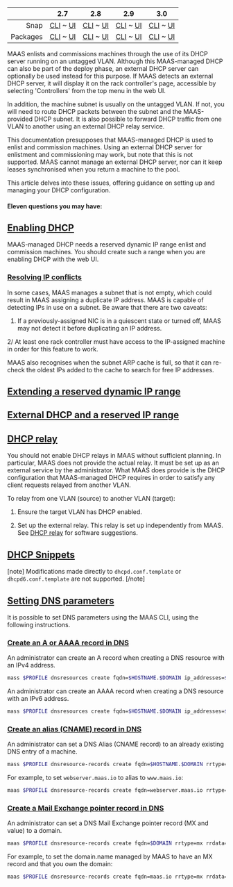 ||2.7|2.8|2.9|3.0|
|-----:|:-----:|:-----:|:-----:|:-----:|
Snap|[CLI](/t/managing-dhcp-snap-2-7-cli/2898) ~ [UI](/t/managing-dhcp-snap-2-7-ui/2899)|[CLI](/t/managing-dhcp-snap-2-8-cli/2900) ~ [UI](/t/managing-dhcp-snap-2-8-ui/2901)|[CLI](/t/managing-dhcp-snap-2-9-cli/2902) ~ [UI](/t/managing-dhcp-snap-2-9-ui/2903)|[CLI](/t/managing-dhcp-snap-3-0-cli/4033) ~ [UI](/t/managing-dhcp-snap-3-0-ui/4034)|
Packages|[CLI](/t/managing-dhcp-deb-2-7-cli/2904) ~ [UI](/t/managing-dhcp-deb-2-7-ui/2905)|[CLI](/t/managing-dhcp-deb-2-8-cli/2906) ~ [UI](/t/managing-dhcp-deb-2-8-ui/2907)|[CLI](/t/managing-dhcp-deb-2-9-cli/2908) ~ [UI](/t/managing-dhcp-deb-2-9-ui/2909)|[CLI](/t/managing-dhcp-deb-3-0-cli/4035) ~ [UI](/t/managing-dhcp-deb-3-0-ui/4036)|

MAAS enlists and commissions machines through the use of its DHCP server running on an untagged VLAN. Although this MAAS-managed DHCP can also be part of the deploy phase, an external DHCP server can optionally be used instead for this purpose. If MAAS detects an external DHCP server, it will display it on the rack controller's page, accessible by selecting 'Controllers' from the top menu in the web UI.

In addition, the machine subnet is usually on the untagged VLAN. If not, you will need to route DHCP packets between the subnet and the MAAS-provided DHCP subnet. It is also possible to forward DHCP traffic from one VLAN to another using an external DHCP relay service.

This documentation presupposes that MAAS-managed DHCP is used to enlist and commission machines.  Using an external DHCP server for enlistment and commissioning may work, but note that this is not supported. MAAS cannot manage an external DHCP server, nor can it keep leases synchronised when you return a machine to the pool.

This article delves into these issues, offering guidance on setting up and managing your DHCP configuration.

####  Eleven questions you may have: 

<!-- deb-2-7-cli
1. [What are reserved IP ranges?](/t/concepts-and-terms/785#heading--ip-ranges)
2. [What is post-commission configuration](/t/commission-machines/2472#heading--post-commission-configuration)
3. [How and why should I enable MAAS-managed DHCP?](#heading--enabling-dhcp)
4. [How do I resolve IP conflicts?](#heading--resolving-ip-conflicts)
5. [How can I extend a reserved dynamic IP range?](#heading--extending-a-reserved-dynamic-ip-range)
6. [How and why should I configure external  DHCP?](#heading--external-dhcp-and-a-reserved-ip-range)
7. [How and why should I use a DHCP relay?](#heading--dhcp-relay)
8. [How and why should I customise MAAS with DHCP snippets?](#heading--dhcp-snippets)
9. [How do I create an A or AAAA record in DNS?](#heading--create-an-a-or-aaaa-record-in-dns)
10. [How do I create an alias (CNAME) record in DNS?](/t/cli-advanced-tasks/793#heading--create-an-alias-cname-record-in-dns)
11. [How do I create a Mail Exchange pointer record in DNS?](/t/cli-advanced-tasks/793#heading--create-a-mail-exchange-pointer-record-in-dns)

 deb-2-7-cli -->

<!-- deb-2-7-ui
1. [What are reserved IP ranges?](/t/concepts-and-terms/785#heading--ip-ranges)
2. [What is post-commission configuration](/t/commission-machines/2473#heading--post-commission-configuration)
3. [How and why should I enable MAAS-managed DHCP?](#heading--enabling-dhcp)
4. [How do I resolve IP conflicts?](#heading--resolving-ip-conflicts)
5. [How can I extend a reserved dynamic IP range?](#heading--extending-a-reserved-dynamic-ip-range)
6. [How and why should I configure external  DHCP?](#heading--external-dhcp-and-a-reserved-ip-range)
7. [How and why should I use a DHCP relay?](#heading--dhcp-relay)
8. [How and why should I customise MAAS with DHCP snippets?](#heading--dhcp-snippets)
 deb-2-7-ui -->

<!-- deb-2-8-cli
1. [What are reserved IP ranges?](/t/concepts-and-terms/785#heading--ip-ranges)
2. [What is post-commission configuration](/t/commission-machines/2474#heading--post-commission-configuration)
3. [How and why should I enable MAAS-managed DHCP?](#heading--enabling-dhcp)
4. [How do I resolve IP conflicts?](#heading--resolving-ip-conflicts)
5. [How can I extend a reserved dynamic IP range?](#heading--extending-a-reserved-dynamic-ip-range)
6. [How and why should I configure external  DHCP?](#heading--external-dhcp-and-a-reserved-ip-range)
7. [How and why should I use a DHCP relay?](#heading--dhcp-relay)
8. [How and why should I customise MAAS with DHCP snippets?](#heading--dhcp-snippets)
9. [How do I create an A or AAAA record in DNS?](#heading--create-an-a-or-aaaa-record-in-dns)
10. [How do I create an alias (CNAME) record in DNS?](/t/cli-advanced-tasks/793#heading--create-an-alias-cname-record-in-dns)
11. [How do I create a Mail Exchange pointer record in DNS?](/t/cli-advanced-tasks/793#heading--create-a-mail-exchange-pointer-record-in-dns)
 deb-2-8-cli -->

<!-- deb-2-8-ui
1. [What are reserved IP ranges?](/t/concepts-and-terms/785#heading--ip-ranges)
2. [What is post-commission configuration](/t/commission-machines/2475#heading--post-commission-configuration)
3. [How and why should I enable MAAS-managed DHCP?](#heading--enabling-dhcp)
4. [How do I resolve IP conflicts?](#heading--resolving-ip-conflicts)
5. [How can I extend a reserved dynamic IP range?](#heading--extending-a-reserved-dynamic-ip-range)
6. [How and why should I configure external  DHCP?](#heading--external-dhcp-and-a-reserved-ip-range)
7. [How and why should I use a DHCP relay?](#heading--dhcp-relay)
8. [How and why should I customise MAAS with DHCP snippets?](#heading--dhcp-snippets)
9. [How do I create an A or AAAA record in DNS?](#heading--create-an-a-or-aaaa-record-in-dns)
10. [How do I create an alias (CNAME) record in DNS?](/t/cli-advanced-tasks/793#heading--create-an-alias-cname-record-in-dns)
11. [How do I create a Mail Exchange pointer record in DNS?](/t/cli-advanced-tasks/793#heading--create-a-mail-exchange-pointer-record-in-dns)
 deb-2-8-ui -->

<!-- deb-2-9-cli
1. [What are reserved IP ranges?](/t/concepts-and-terms/785#heading--ip-ranges)
2. [What is post-commission configuration](/t/commission-machines/2476#heading--post-commission-configuration)
3. [How and why should I enable MAAS-managed DHCP?](#heading--enabling-dhcp)
4. [How do I resolve IP conflicts?](#heading--resolving-ip-conflicts)
5. [How can I extend a reserved dynamic IP range?](#heading--extending-a-reserved-dynamic-ip-range)
6. [How and why should I configure external  DHCP?](#heading--external-dhcp-and-a-reserved-ip-range)
7. [How and why should I use a DHCP relay?](#heading--dhcp-relay)
8. [How and why should I customise MAAS with DHCP snippets?](#heading--dhcp-snippets)
9. [How do I create an A or AAAA record in DNS?](#heading--create-an-a-or-aaaa-record-in-dns)
10. [How do I create an alias (CNAME) record in DNS?](/t/cli-advanced-tasks/793#heading--create-an-alias-cname-record-in-dns)
11. [How do I create a Mail Exchange pointer record in DNS?](/t/cli-advanced-tasks/793#heading--create-a-mail-exchange-pointer-record-in-dns)
 deb-2-9-cli -->

<!-- deb-2-9-ui
1. [What are reserved IP ranges?](/t/concepts-and-terms/785#heading--ip-ranges)
2. [What is post-commission configuration](/t/commission-machines/2477#heading--post-commission-configuration)
3. [How and why should I enable MAAS-managed DHCP?](#heading--enabling-dhcp)
4. [How do I resolve IP conflicts?](#heading--resolving-ip-conflicts)
5. [How can I extend a reserved dynamic IP range?](#heading--extending-a-reserved-dynamic-ip-range)
6. [How and why should I configure external  DHCP?](#heading--external-dhcp-and-a-reserved-ip-range)
7. [How and why should I use a DHCP relay?](#heading--dhcp-relay)
8. [How and why should I customise MAAS with DHCP snippets?](#heading--dhcp-snippets)
9. [How do I create an A or AAAA record in DNS?](#heading--create-an-a-or-aaaa-record-in-dns)
10. [How do I create an alias (CNAME) record in DNS?](/t/cli-advanced-tasks/793#heading--create-an-alias-cname-record-in-dns)
11. [How do I create a Mail Exchange pointer record in DNS?](/t/cli-advanced-tasks/793#heading--create-a-mail-exchange-pointer-record-in-dns)
 deb-2-9-ui -->

<!-- deb-3-0-cli
1. [What are reserved IP ranges?](/t/concepts-and-terms/785#heading--ip-ranges)
2. [What is post-commission configuration](/t/commission-machines/3875#heading--post-commission-configuration)
3. [How and why should I enable MAAS-managed DHCP?](#heading--enabling-dhcp)
4. [How do I resolve IP conflicts?](#heading--resolving-ip-conflicts)
5. [How can I extend a reserved dynamic IP range?](#heading--extending-a-reserved-dynamic-ip-range)
6. [How and why should I configure external  DHCP?](#heading--external-dhcp-and-a-reserved-ip-range)
7. [How and why should I use a DHCP relay?](#heading--dhcp-relay)
8. [How and why should I customise MAAS with DHCP snippets?](#heading--dhcp-snippets)
9. [How do I create an A or AAAA record in DNS?](#heading--create-an-a-or-aaaa-record-in-dns)
10. [How do I create an alias (CNAME) record in DNS?](/t/cli-advanced-tasks/793#heading--create-an-alias-cname-record-in-dns)
11. [How do I create a Mail Exchange pointer record in DNS?](/t/cli-advanced-tasks/793#heading--create-a-mail-exchange-pointer-record-in-dns)
 deb-3-0-cli -->

<!-- deb-3-0-ui
1. [What are reserved IP ranges?](/t/concepts-and-terms/785#heading--ip-ranges)
2. [What is post-commission configuration](/t/commission-machines/3876#heading--post-commission-configuration)
3. [How and why should I enable MAAS-managed DHCP?](#heading--enabling-dhcp)
4. [How do I resolve IP conflicts?](#heading--resolving-ip-conflicts)
5. [How can I extend a reserved dynamic IP range?](#heading--extending-a-reserved-dynamic-ip-range)
6. [How and why should I configure external  DHCP?](#heading--external-dhcp-and-a-reserved-ip-range)
7. [How and why should I use a DHCP relay?](#heading--dhcp-relay)
8. [How and why should I customise MAAS with DHCP snippets?](#heading--dhcp-snippets)
9. [How do I create an A or AAAA record in DNS?](#heading--create-an-a-or-aaaa-record-in-dns)
10. [How do I create an alias (CNAME) record in DNS?](/t/cli-advanced-tasks/793#heading--create-an-alias-cname-record-in-dns)
11. [How do I create a Mail Exchange pointer record in DNS?](/t/cli-advanced-tasks/793#heading--create-a-mail-exchange-pointer-record-in-dns)
 deb-3-0-ui -->

<!-- snap-2-7-cli
1. [What are reserved IP ranges?](/t/concepts-and-terms/785#heading--ip-ranges)
2. [What is post-commission configuration](/t/commission-machines/2466#heading--post-commission-configuration)
3. [How and why should I enable MAAS-managed DHCP?](#heading--enabling-dhcp)
4. [How do I resolve IP conflicts?](#heading--resolving-ip-conflicts)
5. [How can I extend a reserved dynamic IP range?](#heading--extending-a-reserved-dynamic-ip-range)
6. [How and why should I configure external  DHCP?](#heading--external-dhcp-and-a-reserved-ip-range)
7. [How and why should I use a DHCP relay?](#heading--dhcp-relay)
8. [How and why should I customise MAAS with DHCP snippets?](#heading--dhcp-snippets)
9. [How do I create an A or AAAA record in DNS?](#heading--create-an-a-or-aaaa-record-in-dns)
10. [How do I create an alias (CNAME) record in DNS?](/t/cli-advanced-tasks/793#heading--create-an-alias-cname-record-in-dns)
11. [How do I create a Mail Exchange pointer record in DNS?](/t/cli-advanced-tasks/793#heading--create-a-mail-exchange-pointer-record-in-dns)
 snap-2-7-cli -->

<!-- snap-2-7-ui
1. [What are reserved IP ranges?](/t/concepts-and-terms/785#heading--ip-ranges)
2. [What is post-commission configuration](/t/commission-machines/2467#heading--post-commission-configuration)
3. [How and why should I enable MAAS-managed DHCP?](#heading--enabling-dhcp)
4. [How do I resolve IP conflicts?](#heading--resolving-ip-conflicts)
5. [How can I extend a reserved dynamic IP range?](#heading--extending-a-reserved-dynamic-ip-range)
6. [How and why should I configure external  DHCP?](#heading--external-dhcp-and-a-reserved-ip-range)
7. [How and why should I use a DHCP relay?](#heading--dhcp-relay)
8. [How and why should I customise MAAS with DHCP snippets?](#heading--dhcp-snippets)
9. [How do I create an A or AAAA record in DNS?](#heading--create-an-a-or-aaaa-record-in-dns)
10. [How do I create an alias (CNAME) record in DNS?](/t/cli-advanced-tasks/793#heading--create-an-alias-cname-record-in-dns)
11. [How do I create a Mail Exchange pointer record in DNS?](/t/cli-advanced-tasks/793#heading--create-a-mail-exchange-pointer-record-in-dns)
 snap-2-7-ui -->

<!-- snap-2-8-cli
1. [What are reserved IP ranges?](/t/concepts-and-terms/785#heading--ip-ranges)
2. [What is post-commission configuration](/t/commission-machines/2468#heading--post-commission-configuration)
3. [How and why should I enable MAAS-managed DHCP?](#heading--enabling-dhcp)
4. [How do I resolve IP conflicts?](#heading--resolving-ip-conflicts)
5. [How can I extend a reserved dynamic IP range?](#heading--extending-a-reserved-dynamic-ip-range)
6. [How and why should I configure external  DHCP?](#heading--external-dhcp-and-a-reserved-ip-range)
7. [How and why should I use a DHCP relay?](#heading--dhcp-relay)
8. [How and why should I customise MAAS with DHCP snippets?](#heading--dhcp-snippets)
9. [How do I create an A or AAAA record in DNS?](#heading--create-an-a-or-aaaa-record-in-dns)
10. [How do I create an alias (CNAME) record in DNS?](/t/cli-advanced-tasks/793#heading--create-an-alias-cname-record-in-dns)
11. [How do I create a Mail Exchange pointer record in DNS?](/t/cli-advanced-tasks/793#heading--create-a-mail-exchange-pointer-record-in-dns)
 snap-2-8-cli -->

<!-- snap-2-8-ui
1. [What are reserved IP ranges?](/t/concepts-and-terms/785#heading--ip-ranges)
2. [What is post-commission configuration](/t/commission-machines/2469#heading--post-commission-configuration)
3. [How and why should I enable MAAS-managed DHCP?](#heading--enabling-dhcp)
4. [How do I resolve IP conflicts?](#heading--resolving-ip-conflicts)
5. [How can I extend a reserved dynamic IP range?](#heading--extending-a-reserved-dynamic-ip-range)
6. [How and why should I configure external  DHCP?](#heading--external-dhcp-and-a-reserved-ip-range)
7. [How and why should I use a DHCP relay?](#heading--dhcp-relay)
8. [How and why should I customise MAAS with DHCP snippets?](#heading--dhcp-snippets)
9. [How do I create an A or AAAA record in DNS?](#heading--create-an-a-or-aaaa-record-in-dns)
10. [How do I create an alias (CNAME) record in DNS?](/t/cli-advanced-tasks/793#heading--create-an-alias-cname-record-in-dns)
11. [How do I create a Mail Exchange pointer record in DNS?](/t/cli-advanced-tasks/793#heading--create-a-mail-exchange-pointer-record-in-dns)
 snap-2-8-ui -->

<!-- snap-2-9-cli
1. [What are reserved IP ranges?](/t/concepts-and-terms/785#heading--ip-ranges)
2. [What is post-commission configuration](/t/commission-machines/2470#heading--post-commission-configuration)
3. [How and why should I enable MAAS-managed DHCP?](#heading--enabling-dhcp)
4. [How do I resolve IP conflicts?](#heading--resolving-ip-conflicts)
5. [How can I extend a reserved dynamic IP range?](#heading--extending-a-reserved-dynamic-ip-range)
6. [How and why should I configure external  DHCP?](#heading--external-dhcp-and-a-reserved-ip-range)
7. [How and why should I use a DHCP relay?](#heading--dhcp-relay)
8. [How and why should I customise MAAS with DHCP snippets?](#heading--dhcp-snippets)
9. [How do I create an A or AAAA record in DNS?](#heading--create-an-a-or-aaaa-record-in-dns)
10. [How do I create an alias (CNAME) record in DNS?](/t/cli-advanced-tasks/793#heading--create-an-alias-cname-record-in-dns)
11. [How do I create a Mail Exchange pointer record in DNS?](/t/cli-advanced-tasks/793#heading--create-a-mail-exchange-pointer-record-in-dns)
 snap-2-9-cli -->

<!-- snap-2-9-ui
1. [What are reserved IP ranges?](/t/concepts-and-terms/785#heading--ip-ranges)
2. [What is post-commission configuration](/t/commission-machines/2471#heading--post-commission-configuration)
3. [How and why should I enable MAAS-managed DHCP?](#heading--enabling-dhcp)
4. [How do I resolve IP conflicts?](#heading--resolving-ip-conflicts)
5. [How can I extend a reserved dynamic IP range?](#heading--extending-a-reserved-dynamic-ip-range)
6. [How and why should I configure external  DHCP?](#heading--external-dhcp-and-a-reserved-ip-range)
7. [How and why should I use a DHCP relay?](#heading--dhcp-relay)
8. [How and why should I customise MAAS with DHCP snippets?](#heading--dhcp-snippets)
9. [How do I create an A or AAAA record in DNS?](#heading--create-an-a-or-aaaa-record-in-dns)
10. [How do I create an alias (CNAME) record in DNS?](/t/cli-advanced-tasks/793#heading--create-an-alias-cname-record-in-dns)
11. [How do I create a Mail Exchange pointer record in DNS?](/t/cli-advanced-tasks/793#heading--create-a-mail-exchange-pointer-record-in-dns)
 snap-2-9-ui -->

<!-- snap-3-0-cli
1. [What are reserved IP ranges?](/t/concepts-and-terms/785#heading--ip-ranges)
2. [What is post-commission configuration](/t/commission-machines/3873#heading--post-commission-configuration)
3. [How and why should I enable MAAS-managed DHCP?](#heading--enabling-dhcp)
4. [How do I resolve IP conflicts?](#heading--resolving-ip-conflicts)
5. [How can I extend a reserved dynamic IP range?](#heading--extending-a-reserved-dynamic-ip-range)
6. [How and why should I configure external  DHCP?](#heading--external-dhcp-and-a-reserved-ip-range)
7. [How and why should I use a DHCP relay?](#heading--dhcp-relay)
8. [How and why should I customise MAAS with DHCP snippets?](#heading--dhcp-snippets)
9. [How do I create an A or AAAA record in DNS?](#heading--create-an-a-or-aaaa-record-in-dns)
10. [How do I create an alias (CNAME) record in DNS?](/t/cli-advanced-tasks/793#heading--create-an-alias-cname-record-in-dns)
11. [How do I create a Mail Exchange pointer record in DNS?](/t/cli-advanced-tasks/793#heading--create-a-mail-exchange-pointer-record-in-dns)
 snap-3-0-cli -->

<!-- snap-3-0-ui
1. [What are reserved IP ranges?](/t/concepts-and-terms/785#heading--ip-ranges)
2. [What is post-commission configuration](/t/commission-machines/3874#heading--post-commission-configuration)
3. [How and why should I enable MAAS-managed DHCP?](#heading--enabling-dhcp)
4. [How do I resolve IP conflicts?](#heading--resolving-ip-conflicts)
5. [How can I extend a reserved dynamic IP range?](#heading--extending-a-reserved-dynamic-ip-range)
6. [How and why should I configure external  DHCP?](#heading--external-dhcp-and-a-reserved-ip-range)
7. [How and why should I use a DHCP relay?](#heading--dhcp-relay)
8. [How and why should I customise MAAS with DHCP snippets?](#heading--dhcp-snippets)
9. [How do I create an A or AAAA record in DNS?](#heading--create-an-a-or-aaaa-record-in-dns)
10. [How do I create an alias (CNAME) record in DNS?](/t/cli-advanced-tasks/793#heading--create-an-alias-cname-record-in-dns)
11. [How do I create a Mail Exchange pointer record in DNS?](/t/cli-advanced-tasks/793#heading--create-a-mail-exchange-pointer-record-in-dns)
 snap-3-0-ui -->

<a href="#heading--enabling-dhcp"><h2 id="heading--enabling-dhcp">Enabling DHCP</h2></a>

MAAS-managed DHCP needs a reserved dynamic IP range enlist and commission machines. You should create such a range when you are enabling DHCP with the web UI.

<!-- snap-2-7-ui snap-2-8-ui snap-2-9-ui deb-2-7-ui deb-2-8-ui deb-2-9-ui snap-3-0-ui deb-3-0-ui 
To enable MAAS-managed DHCP, under the 'Subnets' page select the desired VLAN and then:

1.  Under the 'Take action' button select 'Provide DHCP'. A new window will appear.
2.  Select the primary rack controller. For DHCP HA, select both the primary and the secondary.
3.  Create a reserved, dynamic IP range. Fill in the fields 'Dynamic range start IP' and 'Dynamic range end IP'.
4.  Apply your changes with the 'Provide DHCP' button.

<a href="https://discourse.maas.io/uploads/default/original/1X/6727ac9a78a11e0ec602a5cb646a5776eff67677.png" target = "_blank"><img src="https://discourse.maas.io/uploads/default/original/1X/6727ac9a78a11e0ec602a5cb646a5776eff67677.png"></a>

Now, addresses in this range will get assigned to machines that are being either enlisted or commissioned.  In addition, if you are deploying a machine that has an interface connected to the untagged VLAN, and it has an IP assignment mode set to 'DHCP,' then it will also get an address in this range.
snap-2-7-ui snap-2-8-ui snap-2-9-ui deb-2-7-ui deb-2-8-ui deb-2-9-ui snap-3-0-ui deb-3-0-ui  -->

<!-- snap-2-7-cli snap-2-8-cli snap-2-9-cli deb-2-7-cli deb-2-8-cli deb-2-9-cli snap-3-0-cli deb-3-0-cli 
To enable DHCP on a VLAN on a certain fabric:

``` bash
maas $PROFILE vlan update $FABRIC_ID $VLAN_TAG dhcp_on=True \
    primary_rack=$PRIMARY_RACK_CONTROLLER
```

To enable DHCP HA, you will need both a primary and a secondary controller:

``` bash
maas $PROFILE vlan update $FABRIC_ID $VLAN_TAG dhcp_on=True \
    primary_rack=$PRIMARY_RACK_CONTROLLER \
    secondary_rack=$SECONDARY_RACK_CONTROLLER 
```

[note]
You must enable DHCP for PXE booting on the 'untagged' VLAN.
[/note]

You will also need to set a default gateway:

``` bash
maas $PROFILE subnet update $SUBNET_CIDR gateway_ip=$MY_GATEWAY
```

snap-2-7-cli snap-2-8-cli snap-2-9-cli deb-2-7-cli deb-2-8-cli deb-2-9-cli snap-3-0-cli deb-3-0-cli  -->

<a href="#heading--resolving-ip-conflicts"><h3 id="heading--resolving-ip-conflicts">Resolving IP conflicts</h3></a>

In some cases, MAAS manages a subnet that is not empty, which could result in MAAS assigning a duplicate IP address.  MAAS is capable of detecting IPs in use on a subnet.  Be aware that there are two caveats:

1. If a previously-assigned NIC is in a quiescent state or turned off, MAAS may not detect it before duplicating an IP address.

2/ At least one rack controller must have access to the IP-assigned machine in order for this feature to work.

MAAS also recognises when the subnet ARP cache is full, so that it can re-check the oldest IPs added to the cache to search for free IP addresses.

<a href="#heading--extending-a-reserved-dynamic-ip-range"><h2 id="heading--extending-a-reserved-dynamic-ip-range">Extending a reserved dynamic IP range</h2></a>

<!-- deb-2-7-cli
If necessary, it is possible to add further portions of the subnet to the dynamic IP range (see [IP ranges](/t/ip-ranges/2760)). Furthermore, since you enabled DHCP on a VLAN basis and a VLAN can contain multiple subnets, it is possible to add a portion from those subnets as well. Just select the subnet under the 'Subnets' page and reserve a dynamic range. DHCP will be enabled automatically.
 deb-2-7-cli -->

<!-- deb-2-7-ui
If necessary, it is possible to add further portions of the subnet to the dynamic IP range (see [IP ranges](/t/ip-ranges/2761)). Furthermore, since you enabled DHCP on a VLAN basis and a VLAN can contain multiple subnets, it is possible to add a portion from those subnets as well. Just select the subnet under the 'Subnets' page and reserve a dynamic range. DHCP will be enabled automatically.
 deb-2-7-ui -->

<!-- deb-2-8-cli
If necessary, it is possible to add further portions of the subnet to the dynamic IP range (see [IP ranges](/t/ip-ranges/2762)). Furthermore, since you enabled DHCP on a VLAN basis and a VLAN can contain multiple subnets, it is possible to add a portion from those subnets as well. Just select the subnet under the 'Subnets' page and reserve a dynamic range. DHCP will be enabled automatically.
 deb-2-8-cli -->

<!-- deb-2-8-ui
If necessary, it is possible to add further portions of the subnet to the dynamic IP range (see [IP ranges](/t/ip-ranges/2763)). Furthermore, since you enabled DHCP on a VLAN basis and a VLAN can contain multiple subnets, it is possible to add a portion from those subnets as well. Just select the subnet under the 'Subnets' page and reserve a dynamic range. DHCP will be enabled automatically.
 deb-2-8-ui -->

<!-- deb-2-9-cli
If necessary, it is possible to add further portions of the subnet to the dynamic IP range (see [IP ranges](/t/ip-ranges/2764)). Furthermore, since you enabled DHCP on a VLAN basis and a VLAN can contain multiple subnets, it is possible to add a portion from those subnets as well. Just select the subnet under the 'Subnets' page and reserve a dynamic range. DHCP will be enabled automatically.
 deb-2-9-cli -->

<!-- deb-2-9-ui
If necessary, it is possible to add further portions of the subnet to the dynamic IP range (see [IP ranges](/t/ip-ranges/2765)). Furthermore, since you enabled DHCP on a VLAN basis and a VLAN can contain multiple subnets, it is possible to add a portion from those subnets as well. Just select the subnet under the 'Subnets' page and reserve a dynamic range. DHCP will be enabled automatically.
 deb-2-9-ui -->

<!-- deb-3-0-cli
If necessary, it is possible to add further portions of the subnet to the dynamic IP range (see [IP ranges](/t/ip-ranges/3967)). Furthermore, since you enabled DHCP on a VLAN basis and a VLAN can contain multiple subnets, it is possible to add a portion from those subnets as well. Just select the subnet under the 'Subnets' page and reserve a dynamic range. DHCP will be enabled automatically.
 deb-3-0-cli -->

<!-- deb-3-0-ui
If necessary, it is possible to add further portions of the subnet to the dynamic IP range (see [IP ranges](/t/ip-ranges/3968)). Furthermore, since you enabled DHCP on a VLAN basis and a VLAN can contain multiple subnets, it is possible to add a portion from those subnets as well. Just select the subnet under the 'Subnets' page and reserve a dynamic range. DHCP will be enabled automatically.
 deb-3-0-ui -->

<!-- snap-2-7-cli
If necessary, it is possible to add further portions of the subnet to the dynamic IP range (see [IP ranges](/t/ip-ranges/2754)). Furthermore, since you enabled DHCP on a VLAN basis and a VLAN can contain multiple subnets, it is possible to add a portion from those subnets as well. Just select the subnet under the 'Subnets' page and reserve a dynamic range. DHCP will be enabled automatically.
 snap-2-7-cli -->

<!-- snap-2-7-ui
If necessary, it is possible to add further portions of the subnet to the dynamic IP range (see [IP ranges](/t/ip-ranges/2755)). Furthermore, since you enabled DHCP on a VLAN basis and a VLAN can contain multiple subnets, it is possible to add a portion from those subnets as well. Just select the subnet under the 'Subnets' page and reserve a dynamic range. DHCP will be enabled automatically.
 snap-2-7-ui -->

<!-- snap-2-8-cli
If necessary, it is possible to add further portions of the subnet to the dynamic IP range (see [IP ranges](/t/ip-ranges/2756)). Furthermore, since you enabled DHCP on a VLAN basis and a VLAN can contain multiple subnets, it is possible to add a portion from those subnets as well. Just select the subnet under the 'Subnets' page and reserve a dynamic range. DHCP will be enabled automatically.
 snap-2-8-cli -->

<!-- snap-2-8-ui
If necessary, it is possible to add further portions of the subnet to the dynamic IP range (see [IP ranges](/t/ip-ranges/2757)). Furthermore, since you enabled DHCP on a VLAN basis and a VLAN can contain multiple subnets, it is possible to add a portion from those subnets as well. Just select the subnet under the 'Subnets' page and reserve a dynamic range. DHCP will be enabled automatically.
 snap-2-8-ui -->

<!-- snap-2-9-cli
If necessary, it is possible to add further portions of the subnet to the dynamic IP range (see [IP ranges](/t/ip-ranges/2758)). Furthermore, since you enabled DHCP on a VLAN basis and a VLAN can contain multiple subnets, it is possible to add a portion from those subnets as well. Just select the subnet under the 'Subnets' page and reserve a dynamic range. DHCP will be enabled automatically.
 snap-2-9-cli -->

<!-- snap-2-9-ui
If necessary, it is possible to add further portions of the subnet to the dynamic IP range (see [IP ranges](/t/ip-ranges/2759)). Furthermore, since you enabled DHCP on a VLAN basis and a VLAN can contain multiple subnets, it is possible to add a portion from those subnets as well. Just select the subnet under the 'Subnets' page and reserve a dynamic range. DHCP will be enabled automatically.
 snap-2-9-ui -->

<!-- snap-3-0-cli
If necessary, it is possible to add further portions of the subnet to the dynamic IP range (see [IP ranges](/t/ip-ranges/3965)). Furthermore, since you enabled DHCP on a VLAN basis and a VLAN can contain multiple subnets, it is possible to add a portion from those subnets as well. Just select the subnet under the 'Subnets' page and reserve a dynamic range. DHCP will be enabled automatically.
 snap-3-0-cli -->

<!-- snap-3-0-ui
If necessary, it is possible to add further portions of the subnet to the dynamic IP range (see [IP ranges](/t/ip-ranges/3966)). Furthermore, since you enabled DHCP on a VLAN basis and a VLAN can contain multiple subnets, it is possible to add a portion from those subnets as well. Just select the subnet under the 'Subnets' page and reserve a dynamic range. DHCP will be enabled automatically.
 snap-3-0-ui -->

<a href="#heading--external-dhcp-and-a-reserved-ip-range"><h2 id="heading--external-dhcp-and-a-reserved-ip-range">External DHCP and a reserved IP range</h2></a>

<!-- deb-2-7-cli
If an external DHCP server is used to deploy machines, then a reserved IP range should be created to prevent the address namespace from being corrupted. For instance, address conflicts may occur if you set a machine's IP assignment mode to 'Auto assign' in the context of an external DHCP server. See [IP ranges](/t/ip-ranges/2760) to create such a range. It should correspond to the lease range of the external server.
 deb-2-7-cli -->

<!-- deb-2-7-ui
If an external DHCP server is used to deploy machines, then a reserved IP range should be created to prevent the address namespace from being corrupted. For instance, address conflicts may occur if you set a machine's IP assignment mode to 'Auto assign' in the context of an external DHCP server. See [IP ranges](/t/ip-ranges/2761) to create such a range. It should correspond to the lease range of the external server.
 deb-2-7-ui -->

<!-- deb-2-8-cli
If an external DHCP server is used to deploy machines, then a reserved IP range should be created to prevent the address namespace from being corrupted. For instance, address conflicts may occur if you set a machine's IP assignment mode to 'Auto assign' in the context of an external DHCP server. See [IP ranges](/t/ip-ranges/2762) to create such a range. It should correspond to the lease range of the external server.
 deb-2-8-cli -->

<!-- deb-2-8-ui
If an external DHCP server is used to deploy machines, then a reserved IP range should be created to prevent the address namespace from being corrupted. For instance, address conflicts may occur if you set a machine's IP assignment mode to 'Auto assign' in the context of an external DHCP server. See [IP ranges](/t/ip-ranges/2763) to create such a range. It should correspond to the lease range of the external server.
 deb-2-8-ui -->

<!-- deb-2-9-cli
If an external DHCP server is used to deploy machines, then a reserved IP range should be created to prevent the address namespace from being corrupted. For instance, address conflicts may occur if you set a machine's IP assignment mode to 'Auto assign' in the context of an external DHCP server. See [IP ranges](/t/ip-ranges/2764) to create such a range. It should correspond to the lease range of the external server.
 deb-2-9-cli -->

<!-- deb-2-9-ui
If an external DHCP server is used to deploy machines, then a reserved IP range should be created to prevent the address namespace from being corrupted. For instance, address conflicts may occur if you set a machine's IP assignment mode to 'Auto assign' in the context of an external DHCP server. See [IP ranges](/t/ip-ranges/2765) to create such a range. It should correspond to the lease range of the external server.
 deb-2-9-ui -->

<!-- deb-3-0-cli
If an external DHCP server is used to deploy machines, then a reserved IP range should be created to prevent the address namespace from being corrupted. For instance, address conflicts may occur if you set a machine's IP assignment mode to 'Auto assign' in the context of an external DHCP server. See [IP ranges](/t/ip-ranges/3967) to create such a range. It should correspond to the lease range of the external server.
 deb-3-0-cli -->

<!-- deb-3-0-ui
If an external DHCP server is used to deploy machines, then a reserved IP range should be created to prevent the address namespace from being corrupted. For instance, address conflicts may occur if you set a machine's IP assignment mode to 'Auto assign' in the context of an external DHCP server. See [IP ranges](/t/ip-ranges/3968) to create such a range. It should correspond to the lease range of the external server.
 deb-3-0-ui -->

<!-- snap-2-7-cli
If an external DHCP server is used to deploy machines, then a reserved IP range should be created to prevent the address namespace from being corrupted. For instance, address conflicts may occur if you set a machine's IP assignment mode to 'Auto assign' in the context of an external DHCP server. See [IP ranges](/t/ip-ranges/2754) to create such a range. It should correspond to the lease range of the external server.
 snap-2-7-cli -->

<!-- snap-2-7-ui
If an external DHCP server is used to deploy machines, then a reserved IP range should be created to prevent the address namespace from being corrupted. For instance, address conflicts may occur if you set a machine's IP assignment mode to 'Auto assign' in the context of an external DHCP server. See [IP ranges](/t/ip-ranges/2755) to create such a range. It should correspond to the lease range of the external server.
 snap-2-7-ui -->

<!-- snap-2-8-cli
If an external DHCP server is used to deploy machines, then a reserved IP range should be created to prevent the address namespace from being corrupted. For instance, address conflicts may occur if you set a machine's IP assignment mode to 'Auto assign' in the context of an external DHCP server. See [IP ranges](/t/ip-ranges/2756) to create such a range. It should correspond to the lease range of the external server.
 snap-2-8-cli -->

<!-- snap-2-8-ui
If an external DHCP server is used to deploy machines, then a reserved IP range should be created to prevent the address namespace from being corrupted. For instance, address conflicts may occur if you set a machine's IP assignment mode to 'Auto assign' in the context of an external DHCP server. See [IP ranges](/t/ip-ranges/2757) to create such a range. It should correspond to the lease range of the external server.
 snap-2-8-ui -->

<!-- snap-2-9-cli
If an external DHCP server is used to deploy machines, then a reserved IP range should be created to prevent the address namespace from being corrupted. For instance, address conflicts may occur if you set a machine's IP assignment mode to 'Auto assign' in the context of an external DHCP server. See [IP ranges](/t/ip-ranges/2758) to create such a range. It should correspond to the lease range of the external server.
 snap-2-9-cli -->

<!-- snap-2-9-ui
If an external DHCP server is used to deploy machines, then a reserved IP range should be created to prevent the address namespace from being corrupted. For instance, address conflicts may occur if you set a machine's IP assignment mode to 'Auto assign' in the context of an external DHCP server. See [IP ranges](/t/ip-ranges/2759) to create such a range. It should correspond to the lease range of the external server.
 snap-2-9-ui -->

<!-- snap-3-0-cli
If an external DHCP server is used to deploy machines, then a reserved IP range should be created to prevent the address namespace from being corrupted. For instance, address conflicts may occur if you set a machine's IP assignment mode to 'Auto assign' in the context of an external DHCP server. See [IP ranges](/t/ip-ranges/3965) to create such a range. It should correspond to the lease range of the external server.
 snap-3-0-cli -->

<!-- snap-3-0-ui
If an external DHCP server is used to deploy machines, then a reserved IP range should be created to prevent the address namespace from being corrupted. For instance, address conflicts may occur if you set a machine's IP assignment mode to 'Auto assign' in the context of an external DHCP server. See [IP ranges](/t/ip-ranges/3966) to create such a range. It should correspond to the lease range of the external server.
 snap-3-0-ui -->

<a href="#heading--dhcp-relay"><h2 id="heading--dhcp-relay">DHCP relay</h2></a>

You should not enable DHCP relays in MAAS without sufficient planning.  In particular, MAAS does not provide the actual relay. It must be set up as an external service by the administrator. What MAAS does provide is the DHCP configuration that MAAS-managed DHCP requires in order to satisfy any client requests relayed from another VLAN.

To relay from one VLAN (source) to another VLAN (target):

1.  Ensure the target VLAN has DHCP enabled.

2.  Set up the external relay. This relay is set up independently from MAAS. See [DHCP relay](/t/concepts-and-terms/785#heading--dhcp-relay) for software suggestions.

<!-- snap-2-7-ui snap-2-8-ui snap-2-9-ui deb-2-7-ui deb-2-8-ui deb-2-9-ui snap-3-0-ui deb-3-0-ui 
3.  Configure MAAS-managed DHCP. Navigate to the source VLAN page and select the 'Relay DHCP' action. Fill in the fields in the resulting form. The crucial setting is the target VLAN ('Relay VLAN'). Press the 'Relay DHCP' button to finish.
snap-2-7-ui snap-2-8-ui snap-2-9-ui deb-2-7-ui deb-2-8-ui deb-2-9-ui  snap-3-0-ui deb-3-0-ui -->

<!-- snap-2-7-cli snap-2-8-cli snap-2-9-cli deb-2-7-cli deb-2-8-cli deb-2-9-cli snap-3-0-cli deb-3-0-cli 
3. To relay DHCP traffic for a VLAN (source) through another VLAN (target):

``` bash
maas $PROFILE vlan update $FABRIC_ID $VLAN_VID_SRC relay_vlan=$VLAN_ID_TARGET
```

For example, to relay VLAN with vid 0 (on fabric-2) through VLAN with id 5002 :

``` bash
maas $PROFILE vlan update 2 0 relay_van=5002
```

snap-2-7-cli snap-2-8-cli snap-2-9-cli deb-2-7-cli deb-2-8-cli deb-2-9-cli  snap-3-0-cli deb-3-0-cli -->

<a href="#heading--dhcp-snippets"><h2 id="heading--dhcp-snippets">DHCP Snippets</h2></a>

<!-- deb-2-7-ui deb-2-7-cli deb-2-8-ui deb-2-8-cli deb-2-9-ui deb-2-9-cli deb-3-0-ui deb-3-0-cli 
When MAAS manages DHCP, you customise it through the use of DHCP snippets. These are user-defined configuration options that can be applied either globally, per subnet, or per machine. You apply a global snippet to all VLANs, subnets, and machines. All three types end up in `/var/lib/maas/dhcpd.conf` or `/var/lib/maas/dhcpd6.conf`. For information on what options to use, refer to the [`dhcpd.conf` man page](http://manpages.ubuntu.com/cgi-bin/search.py?q=dhcpd.conf).
deb-2-7-ui deb-2-7-cli deb-2-8-ui deb-2-8-cli deb-2-9-ui deb-2-9-cli deb-3-0-ui deb-3-0-cli -->

<!-- snap-2-7-ui snap-2-7-cli snap-2-8-ui snap-2-8-cli snap-2-9-ui snap-2-9-cli snap-3-0-ui snap-3-0-cli
When MAAS manages DHCP, you customise it through the use of DHCP snippets. These are user-defined configuration options that can be applied either globally, per subnet, or per machine. You apply a global snippet to all VLANs, subnets, and machines. All three types end up in `/var/snap/maas/common/maas/dhcpd.conf` or `/var/snap/maas/common/maas/dhcpd6.conf`. Be aware that if you edit these files directly, you will need to `sudo` to `root`, as there is no `maas` user in the snap (all relevant files are owned by `root`). For information on what options to use, refer to the [`dhcpd.conf` man page](http://manpages.ubuntu.com/cgi-bin/search.py?q=dhcpd.conf).
snap-2-7-ui snap-2-7-cli snap-2-8-ui snap-2-8-cli snap-2-9-ui snap-2-9-cli snap-3-0-ui snap-3-0-cli-->

[note]
Modifications made directly to `dhcpd.conf.template` or `dhcpd6.conf.template` are not supported.
[/note]

<!-- snap-2-7-ui snap-2-8-ui snap-2-9-ui deb-2-7-ui deb-2-8-ui deb-2-9-ui snap-3-0-ui deb-3-0-ui 
To manage snippets, as an admin, open the 'Settings' page and click on the 'DHCP snippets' tab.

For example, to create a new snippet press 'Add custom snippet'. In the resulting window, choose a name and type for it and enter its associated DHCP configuration. Click 'Save snippet' to apply the change, and make sure to activate the checkbox in the 'Enabled' column of the snippets list.

<a href="https://discourse.maas.io/uploads/default/original/1X/a3247c726ed9e3e5d7a99becd89920e81aaa86f7.png" target = "_blank"><img src="https://discourse.maas.io/uploads/default/original/1X/a3247c726ed9e3e5d7a99becd89920e81aaa86f7.png"></a>
snap-2-7-ui snap-2-8-ui snap-2-9-ui deb-2-7-ui deb-2-8-ui deb-2-9-ui snap-3-0-ui deb-3-0-ui  -->

<!-- snap-2-7-cli snap-2-8-cli snap-2-9-cli deb-2-7-cli deb-2-8-cli deb-2-9-cli snap-3-0-cli deb-3-0-cli 
When you create a snippet, MAAS enables it by default.

To create a **global** snippet:

``` bash
maas $PROFILE dhcpsnippets create name=$DHCP_SNIPPET_NAME \
    value=$DHCP_CONFIG description=$DHCP_SNIPPET_DESCRIPTION \
    global_snippet=true
```

To create a **subnet** snippet:

``` bash
maas $PROFILE dhcpsnippets create name=$DHCP_SNIPPET_NAME \
    value=$DHCP_CONFIG description=$DHCP_SNIPPET_DESCRIPTION \
    subnet=$SUBNET_ID
```

You can also specify subnets in CIDR format.

To create a **node** snippet:

``` bash
maas $PROFILE dhcpsnippets create name=$DHCP_SNIPPET_NAME \
    value=$DHCP_CONFIG description=$DHCP_SNIPPET_DESCRIPTION \
    node=$NODE_ID
```

You can also use a hostname instead of the node ID.

<a href="#heading--list-snippets"><h3 id="heading--list-snippets">List snippets</h3></a>

To list all snippets (and their characteristics) in the MAAS:

``` bash
maas $PROFILE dhcpsnippets read
```

To list a specific snippet:

``` bash
maas $PROFILE dhcpsnippet read id=$DHCP_SNIPPET_ID
```

The snippet name can also be used instead of its ID:

``` bash
maas $PROFILE dhcpsnippet read name=$DHCP_SNIPPET_NAME
```

<a href="#heading--update-a-snippet"><h3 id="heading--update-a-snippet">Update a snippet</h3></a>

Update a snippet attribute:

``` bash
maas $PROFILE dhcpsnippet update $DHCP_SNIPPET_ID <option=value>
```

You can also use a snippet name instead of its ID.

<a href="#heading--enable-or-disable-a-snippet"><h3 id="heading--enable-or-disable-a-snippet">Enable or disable a snippet</h3></a>

Enabling and disabling a snippet is considered a snippet update and is done via a boolean option ('true' or 'false'). You can disable a snippet like this:

``` bash
maas $PROFILE dhcpsnippet update $DHCP_SNIPPET_ID enabled=false
```

When you disable a snippet, MAAS removes the text you added to the dhcpd.conf file when you created the snippet.

<a href="#heading--delete-a-snippet"><h3 id="heading--delete-a-snippet">Delete a snippet</h3></a>

To delete a snippet:

``` bash
maas $PROFILE dhcpsnippet delete $DHCP_SNIPPET_ID
```

You can also use a snippet name in place of its ID.
snap-2-7-cli snap-2-8-cli snap-2-9-cli deb-2-7-cli deb-2-8-cli deb-2-9-cli  snap-3-0-cli deb-3-0-cli -->

<a href="#heading--set-dns-parameters"><h2 id="heading--set-dns-parameters">Setting DNS parameters</h2></a>

It is possible to set DNS parameters using the MAAS CLI, using the following instructions.

<a href="#heading--create-an-a-or-aaaa-record-in-dns"><h3 id="heading--create-an-a-or-aaaa-record-in-dns">Create an A or AAAA record in DNS</h3></a>

An administrator can create an A record when creating a DNS resource with an IPv4 address.

``` bash
mass $PROFILE dnsresources create fqdn=$HOSTNAME.$DOMAIN ip_addresses=$IPV4ADDRESS
```

An administrator can create an AAAA record when creating a DNS resource with an IPv6 address.

``` bash
mass $PROFILE dnsresources create fqdn=$HOSTNAME.$DOMAIN ip_addresses=$IPV6ADDRESS
```

<a href="#heading--create-an-alias-cname-record-in-dns"><h3 id="heading--create-an-alias-cname-record-in-dns">Create an alias (CNAME) record in DNS</h3></a>

An administrator can set a DNS Alias (CNAME record) to an already existing DNS entry of a machine.

``` bash
mass $PROFILE dnsresource-records create fqdn=$HOSTNAME.$DOMAIN rrtype=cname rrdata=$ALIAS
```

For example, to set `webserver.maas.io` to alias to `www.maas.io`:

``` bash
maas $PROFILE dnsresource-records create fqdn=webserver.maas.io rrtype=cname rrdata=www
```

<a href="#heading--create-a-mail-exchange-pointer-record-in-dns"><h3 id="heading--create-a-mail-exchange-pointer-record-in-dns">Create a Mail Exchange pointer record in DNS</h3></a>

An administrator can set a DNS Mail Exchange pointer record (MX and value) to a domain.

``` bash
maas $PROFILE dnsresource-records create fqdn=$DOMAIN rrtype=mx rrdata='10 $MAIL_SERVER.$DOMAIN'
```

For example, to set the domain.name managed by MAAS to have an MX record and that you own the domain:

``` bash
maas $PROFILE dnsresource-records create fqdn=maas.io rrtype=mx rrdata='10 smtp.maas.io'
```

